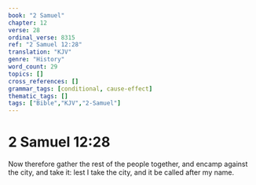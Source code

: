 ```yaml
---
book: "2 Samuel"
chapter: 12
verse: 28
ordinal_verse: 8315
ref: "2 Samuel 12:28"
translation: "KJV"
genre: "History"
word_count: 29
topics: []
cross_references: []
grammar_tags: [conditional, cause-effect]
thematic_tags: []
tags: ["Bible","KJV","2-Samuel"]
---
```


# 2 Samuel 12:28

Now therefore gather the rest of the people together, and encamp against the city, and take it: lest I take the city, and it be called after my name.
